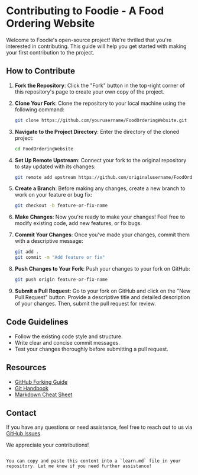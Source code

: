 


# Contributing to Foodie - A Food Ordering Website

Welcome to Foodie's open-source project! We're thrilled that you're interested in contributing. This guide will help you get started with making your first contribution to the project.

## How to Contribute

1. **Fork the Repository**: Click the "Fork" button in the top-right corner of this repository's page to create your own copy of the project.

2. **Clone Your Fork**: Clone the repository to your local machine using the following command:
   ```bash
   git clone https://github.com/yourusername/FoodOrderingWebsite.git
   ```

3. **Navigate to the Project Directory**: Enter the directory of the cloned project:
   ```bash
   cd FoodOrderingWebsite
   ```

4. **Set Up Remote Upstream**: Connect your fork to the original repository to stay updated with its changes:
   ```bash
   git remote add upstream https://github.com/originalusername/FoodOrderingWebsite.git
   ```

5. **Create a Branch**: Before making any changes, create a new branch to work on your feature or bug fix:
   ```bash
   git checkout -b feature-or-fix-name
   ```

6. **Make Changes**: Now you're ready to make your changes! Feel free to modify existing code, add new features, or fix bugs.

7. **Commit Your Changes**: Once you've made your changes, commit them with a descriptive message:
   ```bash
   git add .
   git commit -m "Add feature or fix"
   ```

8. **Push Changes to Your Fork**: Push your changes to your fork on GitHub:
   ```bash
   git push origin feature-or-fix-name
   ```

9. **Submit a Pull Request**: Go to your fork on GitHub and click on the "New Pull Request" button. Provide a descriptive title and detailed description of your changes. Then, submit the pull request for review.

## Code Guidelines

- Follow the existing code style and structure.
- Write clear and concise commit messages.
- Test your changes thoroughly before submitting a pull request.

## Resources

- [GitHub Forking Guide](https://docs.github.com/en/get-started/quickstart/fork-a-repo)
- [Git Handbook](https://guides.github.com/introduction/git-handbook/)
- [Markdown Cheat Sheet](https://www.markdownguide.org/cheat-sheet/)

## Contact

If you have any questions or need assistance, feel free to reach out to us via  [GitHub Issues](https://github.com/yourusername/FoodOrderingWebsite/issues).

We appreciate your contributions!
```

You can copy and paste this content into a `learn.md` file in your repository. Let me know if you need further assistance!
